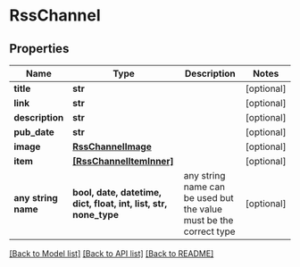 # RssChannel


## Properties
Name | Type | Description | Notes
------------ | ------------- | ------------- | -------------
**title** | **str** |  | [optional] 
**link** | **str** |  | [optional] 
**description** | **str** |  | [optional] 
**pub_date** | **str** |  | [optional] 
**image** | [**RssChannelImage**](RssChannelImage.md) |  | [optional] 
**item** | [**[RssChannelItemInner]**](RssChannelItemInner.md) |  | [optional] 
**any string name** | **bool, date, datetime, dict, float, int, list, str, none_type** | any string name can be used but the value must be the correct type | [optional]

[[Back to Model list]](../README.md#documentation-for-models) [[Back to API list]](../README.md#documentation-for-api-endpoints) [[Back to README]](../README.md)


